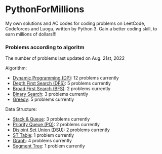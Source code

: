 # PythonForMillions
My own solutions and AC codes for coding problems on LeetCode, Codeforces and Luogu, written by Python 3. Gain a better coding skill, to earn millions of dollars!!!

### Problems according to algoritm
The number of problems last updated on Aug. 21st, 2022

Algorithm:
- [Dynamic Programming (DP)](https://github.com/chuzhumin98/PythonForMillions/blob/main/category-algorithm/Dynamic%20Programming%20(DP).md): 12 problems currently
-  [Depth First Search (DFS)](https://github.com/chuzhumin98/PythonForMillions/blob/main/category-algorithm/Depth%20First%20Search%20(DFS).md): 5 problems currently
-  [Broad First Search (BFS)](https://github.com/chuzhumin98/PythonForMillions/blob/main/category-algorithm/Broad%20First%20Search%20(BFS).md): 2 problems currently
-  [Binary Search](https://github.com/chuzhumin98/PythonForMillions/blob/main/category-algorithm/Binary%20Search.md): 3 problems currently
-  [Greedy](https://github.com/chuzhumin98/PythonForMillions/blob/main/category-algorithm/Greedy.md): 5 problems currently

Data Structure:
-  [Stack & Queue](https://github.com/chuzhumin98/PythonForMillions/blob/main/category-algorithm/Stack%20%26%20Queue.md): 3 problems currently
-  [Priority Queue (PQ)](https://github.com/chuzhumin98/PythonForMillions/blob/main/category-algorithm/Priority%20Queue%20(PQ).md): 2 problems currently
-  [Disjoint Set Union (DSU)](https://github.com/chuzhumin98/PythonForMillions/blob/main/category-algorithm/Disjoint%20Set%20Union%20(DSU).md): 2 problems currently
-  [ST Table](https://github.com/chuzhumin98/PythonForMillions/blob/main/category-algorithm/ST%20Table.md): 1 problem currently
-  [Graph](https://github.com/chuzhumin98/PythonForMillions/blob/main/category-algorithm/Graph.md): 4 problems currently
-  [Segment Tree](https://github.com/chuzhumin98/PythonForMillions/blob/main/category-algorithm/Segment%20Tree.md): 1 problem currently